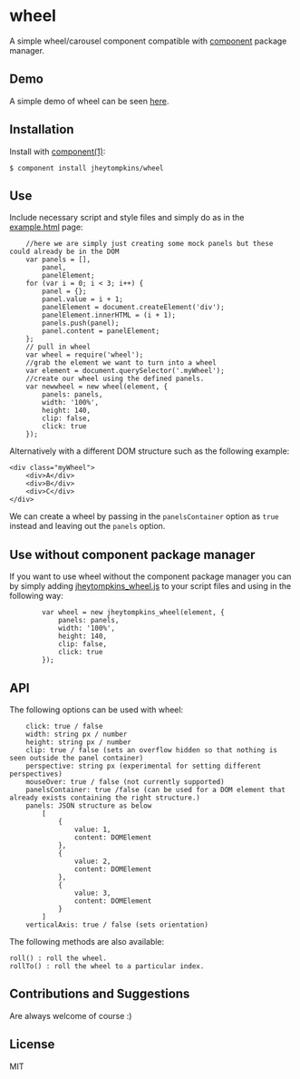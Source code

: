 # wheel

  A simple wheel/carousel component compatible with [component](https://github.com/component/component) package manager.

## Demo

A simple demo of wheel can be seen [here](http://jsfiddle.net/BDJmq/3/).

## Installation

  Install with [component(1)](https://github.com/component/component):

    $ component install jheytompkins/wheel


## Use

Include necessary script and style files and simply do as in the [example.html](https://github.com/jheytompkins/wheel/master/example.html) page:

		//here we are simply just creating some mock panels but these could already be in the DOM
		var panels = [],
			panel,
			panelElement;
		for (var i = 0; i < 3; i++) {
			panel = {};
			panel.value = i + 1;
			panelElement = document.createElement('div');
			panelElement.innerHTML = (i + 1);
			panels.push(panel);
			panel.content = panelElement;
		};
		// pull in wheel
		var wheel = require('wheel');
		//grab the element we want to turn into a wheel
		var element = document.querySelector('.myWheel');
		//create our wheel using the defined panels.
		var newwheel = new wheel(element, {
			panels: panels,
			width: '100%',
			height: 140,
			clip: false,
			click: true
		});

Alternatively with a different DOM structure such as the following example:

	<div class="myWheel">
		<div>A</div>
		<div>B</div>
		<div>C</div>
	</div>

We can create a wheel by passing in the `panelsContainer` option as `true` instead and leaving out the `panels` option.

## Use without component package manager

 If you want to use wheel without the component package manager you can by simply adding [jheytompkins_wheel.js](https://github.com/jheytompkins/wheel/master/jheytompkins_wheel.js) to your script files and using in the following way:

	 		var wheel = new jheytompkins_wheel(element, {
	 			panels: panels,
				width: '100%',
				height: 140,
				clip: false,
				click: true
	 		});

## API

The following options can be used with wheel:

		click: true / false
		width: string px / number
		height: string px / number
		clip: true / false (sets an overflow hidden so that nothing is seen outside the panel container)
		perspective: string px (experimental for setting different perspectives)
		mouseOver: true / false (not currently supported)
		panelsContainer: true /false (can be used for a DOM element that already exists containing the right structure.)
		panels: JSON structure as below 
			[
				{
					value: 1,
					content: DOMElement
				},
				{
					value: 2,
					content: DOMElement
				},
				{
					value: 3,
					content: DOMElement
				}
			]
		verticalAxis: true / false (sets orientation)

The following methods are also available:

	roll() : roll the wheel.
	rollTo() : roll the wheel to a particular index.

## Contributions and Suggestions

Are always welcome of course :)

## License

  MIT
